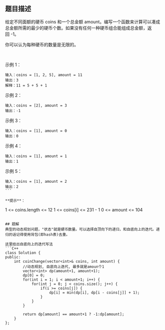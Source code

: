 ## 题目描述

给定不同面额的硬币 coins 和一个总金额 amount。编写一个函数来计算可以凑成总金额所需的最少的硬币个数。如果没有任何一种硬币组合能组成总金额，返回 -1。

你可以认为每种硬币的数量是无限的。

 

示例 1：
```
输入：coins = [1, 2, 5], amount = 11
输出：3 
解释：11 = 5 + 5 + 1
```
示例 2：
```
输入：coins = [2], amount = 3
输出：-1
```
示例 3：
```
输入：coins = [1], amount = 0
输出：0
```
示例 4：
```
输入：coins = [1], amount = 1
输出：1
```
示例 5：
```
输入：coins = [1], amount = 2
输出：2
``` 

**提示**：
```
1 <= coins.length <= 12
1 <= coins[i] <= 231 - 1
0 <= amount <= 104
```

## 题解
典型的动态规划问题，"状态"就是硬币数量。可以选择自顶向下的递归，和自底向上的迭代。递归的话记得使用背包(即hash表)去重。

这里给出自底向上的迭代写法
```C++
class Solution {
public:
    int coinChange(vector<int>& coins, int amount) {
        //动态规划, 自底向上迭代, 最多就是amoun个1
        vector<int> dp(amount+1, amount+1);
        dp[0] = 0;
        for(int i = 1; i < amount+1; i++) {
            for(int j = 0; j < coins.size(); j++) {
                if(i >= coins[j]) {
                    dp[i] = min(dp[i], dp[i - coins[j]] + 1);
                }
            }
        }

        return dp[amount] == amount+1 ? -1:dp[amount];
    }
};
```